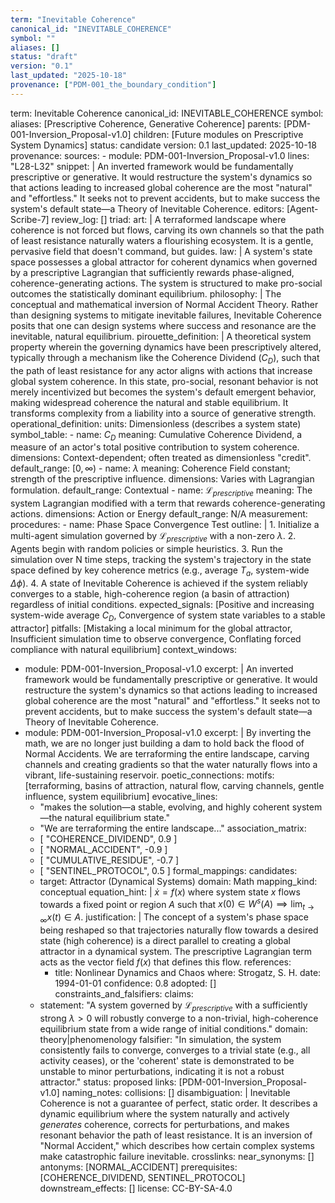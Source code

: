 ```yaml
---
term: "Inevitable Coherence"
canonical_id: "INEVITABLE_COHERENCE"
symbol: ""
aliases: []
status: "draft"
version: "0.1"
last_updated: "2025-10-18"
provenance: ["PDM-001_the_boundary_condition"]
---
```


term: Inevitable Coherence
canonical_id: INEVITABLE_COHERENCE
symbol: 
aliases: [Prescriptive Coherence, Generative Coherence]
parents: [PDM-001-Inversion_Proposal-v1.0]
children: [Future modules on Prescriptive System Dynamics]
status: candidate
version: 0.1
last_updated: 2025-10-18
provenance:
  sources:
    - module: PDM-001-Inversion_Proposal-v1.0
      lines: "L28-L32"
      snippet: |
        An inverted framework would be fundamentally prescriptive or generative. It would restructure the system's dynamics so that actions leading to increased global coherence are the most "natural" and "effortless." It seeks not to prevent accidents, but to make success the system's default state—a Theory of Inevitable Coherence.
  editors: [Agent-Scribe-7]
  review_log: []
triad:
  art: |
    A terraformed landscape where coherence is not forced but flows, carving its own channels so that the path of least resistance naturally waters a flourishing ecosystem. It is a gentle, pervasive field that doesn't command, but guides.
  law: |
    A system's state space possesses a global attractor for coherent dynamics when governed by a prescriptive Lagrangian that sufficiently rewards phase-aligned, coherence-generating actions. The system is structured to make pro-social outcomes the statistically dominant equilibrium.
  philosophy: |
    The conceptual and mathematical inversion of Normal Accident Theory. Rather than designing systems to mitigate inevitable failures, Inevitable Coherence posits that one can design systems where success and resonance are the inevitable, natural equilibrium.
pirouette_definition: |
  A theoretical system property wherein the governing dynamics have been prescriptively altered, typically through a mechanism like the Coherence Dividend ($C_D$), such that the path of least resistance for any actor aligns with actions that increase global system coherence. In this state, pro-social, resonant behavior is not merely incentivized but becomes the system's default emergent behavior, making widespread coherence the natural and stable equilibrium. It transforms complexity from a liability into a source of generative strength.
operational_definition:
  units: Dimensionless (describes a system state)
  symbol_table:
    - name: $C_D$
      meaning: Cumulative Coherence Dividend, a measure of an actor's total positive contribution to system coherence.
      dimensions: Context-dependent; often treated as dimensionless "credit".
      default_range: $[0, \infty)$
    - name: $\lambda$
      meaning: Coherence Field constant; strength of the prescriptive influence.
      dimensions: Varies with Lagrangian formulation.
      default_range: Contextual
    - name: $\mathcal{L}_{prescriptive}$
      meaning: The system Lagrangian modified with a term that rewards coherence-generating actions.
      dimensions: Action or Energy
      default_range: N/A
  measurement:
    procedures:
      - name: Phase Space Convergence Test
        outline: |
          1. Initialize a multi-agent simulation governed by $\mathcal{L}_{prescriptive}$ with a non-zero $\lambda$.
          2. Agents begin with random policies or simple heuristics.
          3. Run the simulation over N time steps, tracking the system's trajectory in the state space defined by key coherence metrics (e.g., average $T_a$, system-wide $\Delta \phi$).
          4. A state of Inevitable Coherence is achieved if the system reliably converges to a stable, high-coherence region (a basin of attraction) regardless of initial conditions.
        expected_signals: [Positive and increasing system-wide average $C_D$, Convergence of system state variables to a stable attractor]
        pitfalls: [Mistaking a local minimum for the global attractor, Insufficient simulation time to observe convergence, Conflating forced compliance with natural equilibrium]
context_windows:
  - module: PDM-001-Inversion_Proposal-v1.0
    excerpt: |
      An inverted framework would be fundamentally prescriptive or generative. It would restructure the system's dynamics so that actions leading to increased global coherence are the most "natural" and "effortless." It seeks not to prevent accidents, but to make success the system's default state—a Theory of Inevitable Coherence.
  - module: PDM-001-Inversion_Proposal-v1.0
    excerpt: |
      By inverting the math, we are no longer just building a dam to hold back the flood of Normal Accidents. We are terraforming the entire landscape, carving channels and creating gradients so that the water naturally flows into a vibrant, life-sustaining reservoir.
poetic_connections:
  motifs: [terraforming, basins of attraction, natural flow, carving channels, gentle influence, system equilibrium]
  evocative_lines:
    - "makes the solution—a stable, evolving, and highly coherent system—the natural equilibrium state."
    - "We are terraforming the entire landscape..."
  association_matrix:
    - [ "COHERENCE_DIVIDEND", 0.9 ]
    - [ "NORMAL_ACCIDENT", -0.9 ]
    - [ "CUMULATIVE_RESIDUE", -0.7 ]
    - [ "SENTINEL_PROTOCOL", 0.5 ]
formal_mappings:
  candidates:
    - target: Attractor (Dynamical Systems)
      domain: Math
      mapping_kind: conceptual
      equation_hint: |
        $\dot{x} = f(x)$ where system state $x$ flows towards a fixed point or region $A$ such that $x(0) \in W^s(A) \implies \lim_{t \to \infty} x(t) \in A$.
      justification: |
        The concept of a system's phase space being reshaped so that trajectories naturally flow towards a desired state (high coherence) is a direct parallel to creating a global attractor in a dynamical system. The prescriptive Lagrangian term acts as the vector field $f(x)$ that defines this flow.
      references:
        - title: Nonlinear Dynamics and Chaos
          where: Strogatz, S. H.
          date: 1994-01-01
      confidence: 0.8
  adopted: []
constraints_and_falsifiers:
  claims:
    - statement: "A system governed by $\mathcal{L}_{prescriptive}$ with a sufficiently strong $\lambda > 0$ will robustly converge to a non-trivial, high-coherence equilibrium state from a wide range of initial conditions."
      domain: theory|phenomenology
      falsifier: "In simulation, the system consistently fails to converge, converges to a trivial state (e.g., all activity ceases), or the 'coherent' state is demonstrated to be unstable to minor perturbations, indicating it is not a robust attractor."
      status: proposed
      links: [PDM-001-Inversion_Proposal-v1.0]
naming_notes:
  collisions: []
  disambiguation: |
    Inevitable Coherence is not a guarantee of perfect, static order. It describes a dynamic equilibrium where the system naturally and actively *generates* coherence, corrects for perturbations, and makes resonant behavior the path of least resistance. It is an inversion of "Normal Accident," which describes how certain complex systems make catastrophic failure inevitable.
crosslinks:
  near_synonyms: []
  antonyms: [NORMAL_ACCIDENT]
  prerequisites: [COHERENCE_DIVIDEND, SENTINEL_PROTOCOL]
  downstream_effects: []
license: CC-BY-SA-4.0